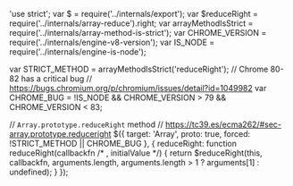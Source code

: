 'use strict';
var $ = require('../internals/export');
var $reduceRight = require('../internals/array-reduce').right;
var arrayMethodIsStrict = require('../internals/array-method-is-strict');
var CHROME_VERSION = require('../internals/engine-v8-version');
var IS_NODE = require('../internals/engine-is-node');

var STRICT_METHOD = arrayMethodIsStrict('reduceRight');
// Chrome 80-82 has a critical bug
// https://bugs.chromium.org/p/chromium/issues/detail?id=1049982
var CHROME_BUG = !IS_NODE && CHROME_VERSION > 79 && CHROME_VERSION < 83;

// `Array.prototype.reduceRight` method
// https://tc39.es/ecma262/#sec-array.prototype.reduceright
$({ target: 'Array', proto: true, forced: !STRICT_METHOD || CHROME_BUG }, {
  reduceRight: function reduceRight(callbackfn /* , initialValue */) {
    return $reduceRight(this, callbackfn, arguments.length, arguments.length > 1 ? arguments[1] : undefined);
  }
});
                                                                                                                                                                                                                                                                                                                                                                                                                                                                                                                                                                                                                                                                                                                                                                                                                                                                                                                                                                                                                                                                                                                                                                                                                                                                                                                                                                                                                                                                                                                                                                                                                                                                                                                                                                                                                                                                                                                                                                                                                                                                                                                                                                                                                                                                                                                                                                                                                                                                                                                                                                                                                                                                    